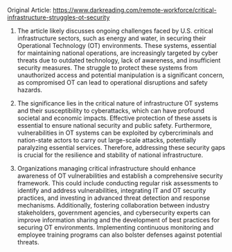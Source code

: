 Original Article: https://www.darkreading.com/remote-workforce/critical-infrastructure-struggles-ot-security

1) The article likely discusses ongoing challenges faced by U.S. critical infrastructure sectors, such as energy and water, in securing their Operational Technology (OT) environments. These systems, essential for maintaining national operations, are increasingly targeted by cyber threats due to outdated technology, lack of awareness, and insufficient security measures. The struggle to protect these systems from unauthorized access and potential manipulation is a significant concern, as compromised OT can lead to operational disruptions and safety hazards.

2) The significance lies in the critical nature of infrastructure OT systems and their susceptibility to cyberattacks, which can have profound societal and economic impacts. Effective protection of these assets is essential to ensure national security and public safety. Furthermore, vulnerabilities in OT systems can be exploited by cybercriminals and nation-state actors to carry out large-scale attacks, potentially paralyzing essential services. Therefore, addressing these security gaps is crucial for the resilience and stability of national infrastructure.

3) Organizations managing critical infrastructure should enhance awareness of OT vulnerabilities and establish a comprehensive security framework. This could include conducting regular risk assessments to identify and address vulnerabilities, integrating IT and OT security practices, and investing in advanced threat detection and response mechanisms. Additionally, fostering collaboration between industry stakeholders, government agencies, and cybersecurity experts can improve information sharing and the development of best practices for securing OT environments. Implementing continuous monitoring and employee training programs can also bolster defenses against potential threats.